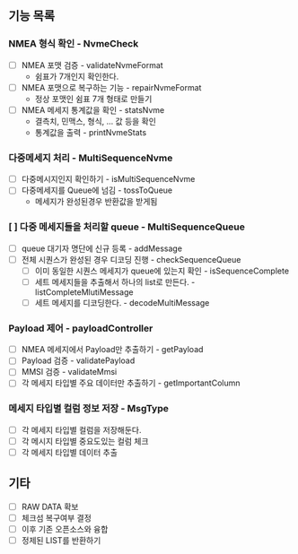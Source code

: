 ## 기능 목록
### NMEA 형식 확인 - NvmeCheck
  - [ ] NMEA 포맷 검증 - validateNvmeFormat
    - 쉼표가 7개인지 확인한다.
  - [ ] NMEA 포맷으로 복구하는 기능 - repairNvmeFormat
    - 정상 포맷인 쉼표 7개 형태로 만들기
  - [ ] NMEA 메세지 통계값을 확인 - statsNvme
    - 결측치, 민맥스, 형식, … 값 등을 확인
    - 통계값을 출력 - printNvmeStats

### 다중메세지 처리 - MultiSequenceNvme
  - [ ] 다중메시지인지 확인하기 - isMultiSequenceNvme
  - [ ] 다중메세지를 Queue에 넘김 - tossToQueue
    - 메세지가 완성된경우 반환값을 받게됨

### [ ] 다중 메세지들을 처리할 queue - MultiSequenceQueue
- [ ] queue 대기자 명단에 신규 등록 - addMessage
- [ ] 전체 시퀀스가 완성된 경우 디코딩 진행 - checkSequenceQueue
  - [ ] 이미 동일한 시퀀스 메세지가 queue에 있는지 확인 - isSequenceComplete
  - [ ] 세트 메세지들을 추출해서 하나의 list로 만든다. - listCompleteMlutiMessage
  - [ ] 세트 메세지를 디코딩한다. - decodeMultiMessage

### Payload 제어 - payloadController
  - [ ] NMEA 메세지에서 Payload만 추출하기 - getPayload
  - [ ] Payload 검증 - validatePayload
  - [ ] MMSI 검증 - validateMmsi
  - [ ] 각 메세지 타입별 주요 데이터만 추출하기 - getImportantColumn

### 메세지 타입별 컬럼 정보 저장 - MsgType
- [ ] 각 메세지 타입별 컬럼을 저장해둔다.
- [ ] 각 메시지 타입별 중요도있는 컬럼 체크
- [ ] 각 메세지 타입별 데이터 추출

## 기타
- [ ] RAW DATA 확보
- [ ] 체크섬 복구여부 결정
- [ ] 이후 기존 오픈소스와 융합
- [ ] 정제된 LIST를 반환하기
